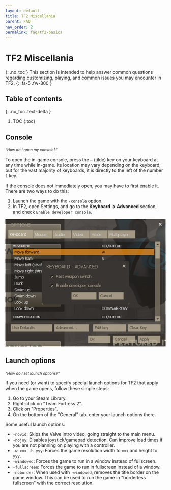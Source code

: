 ```yaml
---
layout: default
title: TF2 Miscellania
parent: FAQ
nav_order: 2
permalink: faq/tf2-basics
---
```

# TF2 Miscellania
{: .no_toc }
This section is intended to help answer common questions regarding customizing, playing, and common issues you may encounter in TF2.
{: .fs-5 .fw-300 }

## Table of contents
{: .no_toc .text-delta }

1. TOC
{:toc}

## Console
<small>*“How do I open my console?”*</small>

To open the in-game console, press the `~` (tilde) key on your keyboard at any time while in-game. Its location may vary depending on the keyboard, but for the vast majority of keyboards, it is directly to the left of the number `1` key.

If the console does not immediately open, you may have to first enable it. There are two ways to do this:
1. Launch the game with the [`-console` option](#launch-options).
2. In TF2, open Settings, and go to the **Keyboard → Advanced** section, and check `Enable developer console`.

![Enabling developer console in-game](assets/images/enable_console.png)

## Launch options
<small>*“How do I set launch options?”*</small>

If you need (or want) to specify special launch options for TF2 that apply when the game opens, follow these simple steps:
1. Go to your Steam Library.
2. Right-click on "Team Fortress 2".
3. Click on "Properties".
4. On the bottom of the "General" tab, enter your launch options there.

Some useful launch options:
- `-novid`: Skips the Valve intro video, going straight to the main menu.
- `-nojoy`: Disables joystick/gamepad detection. Can improve load times if you are not planning on playing with a controller.
- `-w xxx -h yyy`: Forces the game resolution width to `xxx` and height to `yyy`.
- `-windowed`: Forces the game to run in a window instead of fullscreen.
- `-fullscreen`: Forces the game to run in fullscreen instead of a window.
- `-noborder`: When used with `-windowed`, removes the title border on the game window. This can be used to run the game in "borderless fullscreen" with the correct resolution.